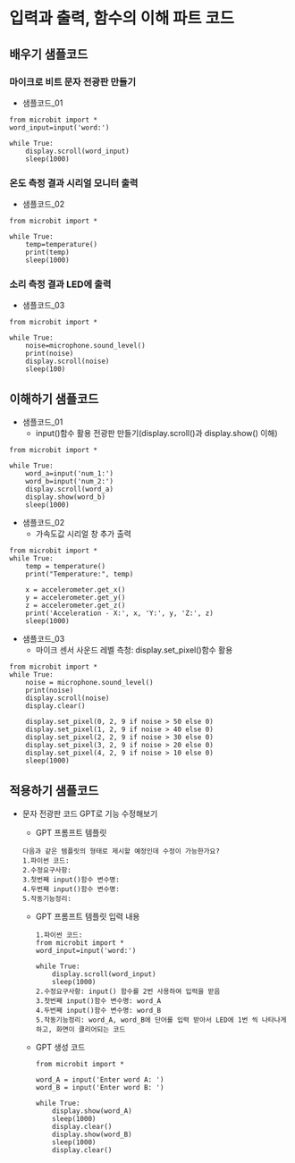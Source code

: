 # 입력과 출력, 함수의 이해 파트 코드
## 배우기 샘플코드
### 마이크로 비트 문자 전광판 만들기
* 샘플코드_01
```
from microbit import *
word_input=input('word:')

while True:
    display.scroll(word_input)
    sleep(1000)
```

### 온도 측정 결과 시리얼 모니터 출력
* 샘플코드_02
```
from microbit import *

while True:
    temp=temperature()
    print(temp)
    sleep(1000)
```

### 소리 측정 결과 LED에 출력
* 샘플코드_03
```
from microbit import *

while True:
    noise=microphone.sound_level()
    print(noise)
    display.scroll(noise)
    sleep(100)
```

## 이해하기 샘플코드
* 샘플코드_01
  - input()함수 활용 전광판 만들기(display.scroll()과 display.show() 이해)
```
from microbit import *

while True:
    word_a=input('num_1:')
    word_b=input('num_2:')
    display.scroll(word_a)
    display.show(word_b)
    sleep(1000)
```

* 샘플코드_02
  - 가속도값 시리얼 창 추가 출력
```
from microbit import *
while True:
    temp = temperature()
    print("Temperature:", temp)
    
    x = accelerometer.get_x()
    y = accelerometer.get_y()
    z = accelerometer.get_z()
    print('Acceleration - X:', x, 'Y:', y, 'Z:', z)
    sleep(1000)
```

* 샘플코드_03
  - 마이크 센서 사운드 레벨 측청: display.set_pixel()함수 활용 
```
from microbit import *
while True:
    noise = microphone.sound_level()
    print(noise)
    display.scroll(noise)
    display.clear()
 
    display.set_pixel(0, 2, 9 if noise > 50 else 0)
    display.set_pixel(1, 2, 9 if noise > 40 else 0)
    display.set_pixel(2, 2, 9 if noise > 30 else 0)
    display.set_pixel(3, 2, 9 if noise > 20 else 0)
    display.set_pixel(4, 2, 9 if noise > 10 else 0)
    sleep(1000)
```

## 적용하기 샘플코드
* 문자 전광판 코드 GPT로 기능 수정해보기
   - GPT 프롬프트 템플릿
    ```
    다음과 같은 템플릿의 형태로 제시할 예정인데 수정이 가능한가요?
    1.파이썬 코드:
    2.수정요구사항:
    3.첫번째 input()함수 변수명:
    4.두번째 input()함수 변수명:
    5.작동기능정리:
    ```

  - GPT 프롬프트 템플릿 입력 내용
    ```
    1.파이썬 코드:
    from microbit import *
    word_input=input('word:')
    
    while True:
        display.scroll(word_input)
        sleep(1000)
    2.수정요구사항: input() 함수를 2번 사용하여 입력을 받음
    3.첫번째 input()함수 변수명: word_A
    4.두번째 input()함수 변수명: word_B
    5.작동기능정리: word_A, word_B에 단어를 입력 받아서 LED에 1번 씩 나타나게 하고, 화면이 클리어되는 코드
    ```
  - GPT 생성 코드
    ```
    from microbit import *
    
    word_A = input('Enter word A: ')
    word_B = input('Enter word B: ')
    
    while True:
        display.show(word_A)
        sleep(1000)
        display.clear()
        display.show(word_B)
        sleep(1000)
        display.clear()
    ```
